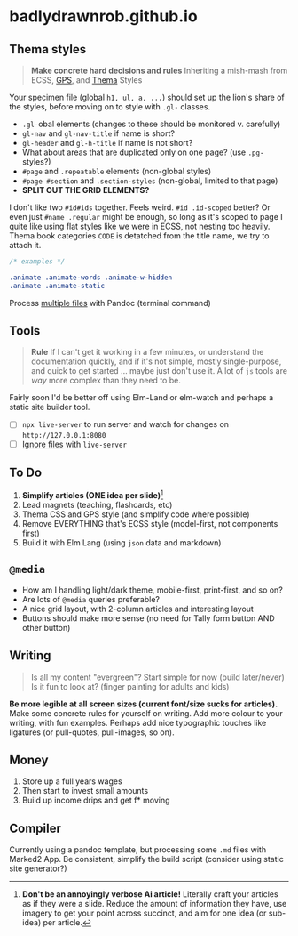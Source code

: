 # badlydrawnrob.github.io

## Thema styles

> **Make concrete hard decisions and rules**
> Inheriting a mish-mash from ECSS, [GPS](https://medium.com/@jescalan/bem-is-terrible-f421495d093a), and [Thema](https://ns.editeur.org/thema/en) Styles

Your specimen file (global `h1, ul, a, ...`) should set up the lion's share of the styles, before moving on to style with `.gl-` classes.

- `.gl-`obal elements (changes to these should be monitored v. carefully)
- `gl-nav` and `gl-nav-title` if name is short?
- `gl-header` and `gl-h-title` if name is not short?
- What about areas that are duplicated only on one page? (use `.pg-` styles?)
- `#page` and `.repeatable` elements (non-global styles)
- `#page #section` and `.section-styles` (non-global, limited to that page)
- **SPLIT OUT THE GRID ELEMENTS?**

I don't like two `#id#ids` together. Feels weird. `#id .id-scoped` better?
Or even just `#name .regular` might be enough, so long as it's scoped to page
I quite like using flat styles like we were in ECSS, not nesting too heavily.
Thema book categories `CODE` is detatched from the title name, we try to attach it.

```css
/* examples */

.animate .animate-words .animate-w-hidden
.animate .animate-static
```

Process [multiple files](https://app.studyraid.com/en/read/15019/519413/processing-multiple-files-with-wildcards) with Pandoc (terminal command)


## Tools

> **Rule** If I can't get it working in a few minutes, or understand the documentation quickly, and if it's not simple, mostly single-purpose, and quick to get started ... maybe just don't use it. A lot of `js` tools are _way_ more complex than they need to be.

Fairly soon I'd be better off using Elm-Land or elm-watch and perhaps a static site builder tool.

- [ ] `npx live-server` to run server and watch for changes on `http://127.0.0.1:8080`
- [ ] [Ignore files](https://github.com/tapio/live-server/issues/151) with `live-server`

## To Do

1. **Simplify articles (ONE idea per slide)**[^1]
2. Lead magnets (teaching, flashcards, etc)
3. Thema CSS and GPS style (and simplify code where possible)
4. Remove EVERYTHING that's ECSS style (model-first, not components first)
4. Build it with Elm Lang (using `json` data and markdown)

## `@media`

- How am I handling light/dark theme, mobile-first, print-first, and so on?
- Are lots of `@media` queries preferable?
- A nice grid layout, with 2-column articles and interesting layout
- Buttons should make more sense (no need for Tally form button AND other button)

## Writing

> Is all my content "evergreen"?
> Start simple for now (build later/never)
> Is it fun to look at? (finger painting for adults and kids)

**Be more legible at all screen sizes (current font/size sucks for articles).** Make some concrete rules for yourself on writing. Add more colour to your writing, with fun examples. Perhaps add nice typographic touches like ligatures (or pull-quotes, pull-images, so on).

## Money

1. Store up a full years wages
2. Then start to invest small amounts
3. Build up income drips and get f* moving

## Compiler

Currently using a pandoc template, but processing some `.md` files with Marked2 App.
Be consistent, simplify the build script (consider using static site generator?)


[^1]: **Don't be an annoyingly verbose Ai article!** Literally craft your articles as if they were a slide. Reduce the amount of information they have, use imagery to get your point across succinct, and aim for one idea (or sub-idea) per article.
